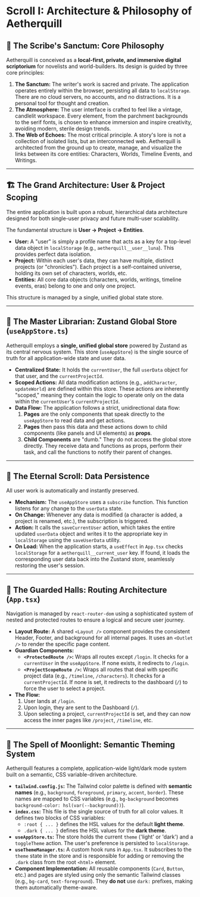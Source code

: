 # Scroll I: Architecture & Philosophy of Aetherquill

## 📖 The Scribe's Sanctum: Core Philosophy

Aetherquill is conceived as a **local-first, private, and immersive digital scriptorium** for novelists and world-builders. Its design is guided by three core principles:

1.  **The Sanctum:** The writer's work is sacred and private. The application operates entirely within the browser, persisting all data to `localStorage`. There are no cloud servers, no accounts, and no distractions. It is a personal tool for thought and creation.
2.  **The Atmosphere:** The user interface is crafted to feel like a vintage, candlelit workspace. Every element, from the parchment backgrounds to the serif fonts, is chosen to enhance immersion and inspire creativity, avoiding modern, sterile design trends.
3.  **The Web of Echoes:** The most critical principle. A story's lore is not a collection of isolated lists, but an interconnected web. Aetherquill is architected from the ground up to create, manage, and visualize the links between its core entities: Characters, Worlds, Timeline Events, and Writings.

---

## 🏗️ The Grand Architecture: User & Project Scoping

The entire application is built upon a robust, hierarchical data architecture designed for both single-user privacy and future multi-user scalability.

The fundamental structure is **User -> Project -> Entities**.

-   **User:** A "user" is simply a profile name that acts as a key for a top-level data object in `localStorage` (e.g., `aetherquill__user__luna`). This provides perfect data isolation.
-   **Project:** Within each user's data, they can have multiple, distinct projects (or "chronicles"). Each project is a self-contained universe, holding its own set of characters, worlds, etc.
-   **Entities:** All core data objects (characters, worlds, writings, timeline events, eras) belong to one and only one project.

This structure is managed by a single, unified global state store.

---

## 🧠 The Master Librarian: Zustand Global Store (`useAppStore.ts`)

Aetherquill employs a **single, unified global store** powered by Zustand as its central nervous system. This store (`useAppStore`) is the single source of truth for all application-wide state and user data.

-   **Centralized State:** It holds the `currentUser`, the full `userData` object for that user, and the `currentProjectId`.
-   **Scoped Actions:** All data modification actions (e.g., `addCharacter`, `updateWorld`) are defined within this store. These actions are inherently "scoped," meaning they contain the logic to operate only on the data within the `currentUser`'s `currentProjectId`.
-   **Data Flow:** The application follows a strict, unidirectional data flow:
    1.  **Pages** are the only components that speak directly to the `useAppStore` to read data and get actions.
    2.  **Pages** then pass this data and these actions down to child components (like panels and UI elements) as **props**.
    3.  **Child Components** are "dumb." They do not access the global store directly. They receive data and functions as props, perform their task, and call the functions to notify their parent of changes.

---

## 💾 The Eternal Scroll: Data Persistence

All user work is automatically and instantly preserved.

-   **Mechanism:** The `useAppStore` uses a `subscribe` function. This function listens for any change to the `userData` state.
-   **On Change:** Whenever any data is modified (a character is added, a project is renamed, etc.), the subscription is triggered.
-   **Action:** It calls the `saveCurrentUser` action, which takes the entire updated `userData` object and writes it to the appropriate key in `localStorage` using the `saveUserData` utility.
-   **On Load:** When the application starts, a `useEffect` in `App.tsx` checks `localStorage` for a `aetherquill__current_user` key. If found, it loads the corresponding user data back into the Zustand store, seamlessly restoring the user's session.

---

## 🧭 The Guarded Halls: Routing Architecture (`App.tsx`)

Navigation is managed by `react-router-dom` using a sophisticated system of nested and protected routes to ensure a logical and secure user journey.

-   **Layout Route:** A shared `<Layout />` component provides the consistent Header, Footer, and background for all internal pages. It uses an `<Outlet />` to render the specific page content.
-   **Guardian Components:**
    -   **`<ProtectedRoute />`:** Wraps all routes except `/login`. It checks for a `currentUser` in the `useAppStore`. If none exists, it redirects to `/login`.
    -   **`<ProjectScopeRoute />`:** Wraps all routes that deal with specific project data (e.g., `/timeline`, `/characters`). It checks for a `currentProjectId`. If none is set, it redirects to the dashboard (`/`) to force the user to select a project.
-   **The Flow:**
    1.  User lands at `/login`.
    2.  Upon login, they are sent to the Dashboard (`/`).
    3.  Upon selecting a project, `currentProjectId` is set, and they can now access the inner pages like `/project`, `/timeline`, etc.

---

## 🎨 The Spell of Moonlight: Semantic Theming System

Aetherquill features a complete, application-wide light/dark mode system built on a semantic, CSS variable-driven architecture.

-   **`tailwind.config.js`:** The Tailwind color palette is defined with **semantic names** (e.g., `background`, `foreground`, `primary`, `accent`, `border`). These names are mapped to CSS variables (e.g., `bg-background` becomes `background-color: hsl(var(--background))`).
-   **`index.css`:** This file is the single source of truth for all color values. It defines two blocks of CSS variables:
    -   `:root { ... }` defines the HSL values for the default **light theme**.
    -   `.dark { ... }` defines the HSL values for the **dark theme**.
-   **`useAppStore.ts`:** The store holds the current `theme` ('light' or 'dark') and a `toggleTheme` action. The user's preference is persisted to `localStorage`.
-   **`useThemeManager.ts`:** A custom hook runs in `App.tsx`. It subscribes to the `theme` state in the store and is responsible for adding or removing the `.dark` class from the root `<html>` element.
-   **Component Implementation:** All reusable components (`Card`, `Button`, etc.) and pages are styled using only the semantic Tailwind classes (e.g., `bg-card`, `text-foreground`). They **do not** use `dark:` prefixes, making them automatically theme-aware.